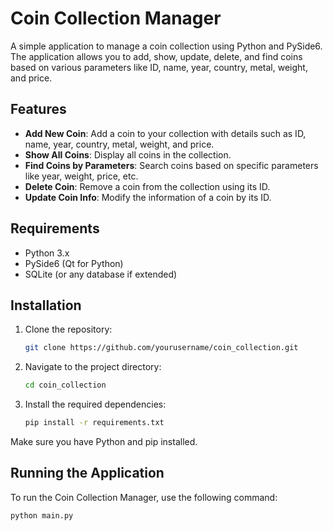 # Coin Collection Manager

A simple application to manage a coin collection using Python and PySide6. The application allows you to add, show, update, delete, and find coins based on various parameters like ID, name, year, country, metal, weight, and price.

## Features

- **Add New Coin**: Add a coin to your collection with details such as ID, name, year, country, metal, weight, and price.
- **Show All Coins**: Display all coins in the collection.
- **Find Coins by Parameters**: Search coins based on specific parameters like year, weight, price, etc.
- **Delete Coin**: Remove a coin from the collection using its ID.
- **Update Coin Info**: Modify the information of a coin by its ID.

## Requirements

- Python 3.x
- PySide6 (Qt for Python)
- SQLite (or any database if extended)

## Installation

1. Clone the repository:

    ```bash
    git clone https://github.com/yourusername/coin_collection.git
    ```

2. Navigate to the project directory:

    ```bash
    cd coin_collection
    ```

3. Install the required dependencies:

    ```bash
    pip install -r requirements.txt
    ```

Make sure you have Python and pip installed.

## Running the Application

To run the Coin Collection Manager, use the following command:

```bash
python main.py
